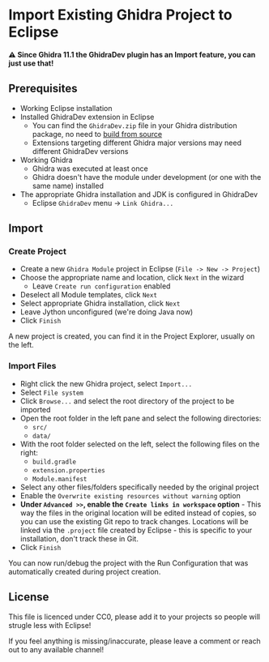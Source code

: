 Import Existing Ghidra Project to Eclipse
==========================================

**⚠️ Since Ghidra 11.1 the GhidraDev plugin has an Import feature, you can just use that!**

Prerequisites
-------------

- Working Eclipse installation
- Installed GhidraDev extension in Eclipse  
  - You can find the `GhidraDev.zip` file in your Ghidra distribution package, no need to [build from source](https://voidstarsec.com/blog/ghidra-dev-environment)
  - Extensions targeting different Ghidra major versions may need different GhidraDev versions
- Working Ghidra
  - Ghidra was executed at least once
  - Ghidra doesn't have the module under development (or one with the same name) installed
- The appropriate Ghidra installation and JDK is configured in GhidraDev 
  - Eclipse `GhidraDev` menu -> `Link Ghidra...`

Import
------

### Create Project

- Create a new `Ghidra Module` project in Eclipse (`File -> New -> Project`)
- Choose the appropriate name and location, click `Next` in the wizard
  - Leave `Create run configuration` enabled 
- Deselect all Module templates, click `Next`
- Select appropriate Ghidra installation, click `Next`
- Leave Jython unconfigured (we're doing Java now)
- Click `Finish`

A new project is created, you can find it in the Project Explorer, usually on the left.

### Import Files

- Right click the new Ghidra project, select `Import...`
- Select `File system`
- Click `Browse...` and select the root directory of the project to be imported
- Open the root folder in the left pane and select the following directories:
  - `src/`
  - `data/`
- With the root folder selected on the left, select the following files on the right:
  - `build.gradle`
  - `extension.properties`
  - `Module.manifest`
- Select any other files/folders specifically needed by the original project
- Enable the `Overwrite existing resources without warning` option
- **Under `Advanced >>`, enable the `Create links in workspace` option** - 
  This way the files in the original location will be edited instead of copies, 
  so you can use the existing Git repo to track changes. 
  Locations will be linked via the `.project` file created by Eclipse - 
  this is specific to your installation, don't track these in Git. 
- Click `Finish`

You can now run/debug the project with the Run Configuration that was automatically created during project creation. 

License
-------

This file is licenced under CC0, please add it to your projects so people will strugle less with Eclipse!

If you feel anything is missing/inaccurate, please leave a comment or reach out to any available channel!